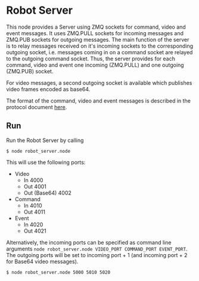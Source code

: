 # Robot Server

This node provides a Server using ZMQ sockets for command, video and event messages. It uses ZMQ.PULL sockets for incoming messages and ZMQ.PUB sockets for outgoing messages. The main function of the server is to relay messages received on it's incoming sockets to the corresponding outgoing socket, i.e. messages coming in on a command socket are relayed to the outgoing command socket. Thus, the server provides for each command, video and event one incoming (ZMQ.PULL) and one outgoing (ZMQ.PUB) socket.

For video messages, a second outgoing socket is available which publishes video frames encoded as base64.

The format of the command, video and event messages is described in the protocol document [here](https://raw.github.com/eggerdo/RoboTalk-Lib/master/docs/DoBotsZMQMessageProtocoll.pdf).

## Run

Run the Robot Server by calling

	$ node robot_server.node

This will use the following ports:

- Video
	- In 4000
	- Out 4001
	- Out (Base64) 4002
- Command
	- In 4010
	- Out 4011
- Event
	- In 4020
	- Out 4021

Alternatively, the incoming ports can be specified as command line arguments `node robot_server.node VIDEO_PORT COMMAND_PORT EVENT_PORT`. The outgoing ports will be set to incoming port + 1 (and incoming port + 2 for Base64 video messages).

	$ node robot_server.node 5000 5010 5020
